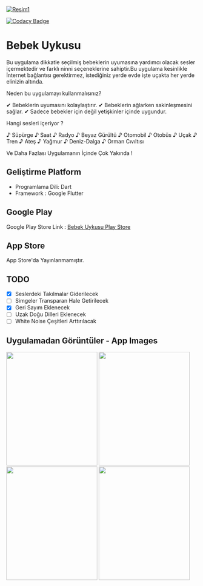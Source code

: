 [![Resim1](https://i.ibb.co/q0PmJLK/main.png "Google Play Store")](https://play.google.com/store/apps/details?id=online.ardakalayci.babysleep&gl=TR)

[![Codacy Badge](https://app.codacy.com/project/badge/Grade/d21c4c2859c04164b9666729bc41019b)](https://www.codacy.com/manual/klaycarda/babySleepSound?utm_source=github.com&amp;utm_medium=referral&amp;utm_content=klaycarda/babySleepSound&amp;utm_campaign=Badge_Grade)

# Bebek Uykusu

Bu uygulama dikkatle seçilmiş bebeklerin uyumasına yardımcı olacak sesler içermektedir ve farklı ninni seçeneklerine sahiptir.Bu uygulama kesinlikle İnternet bağlantısı gerektirmez, istediğiniz yerde evde işte uçakta her yerde elinizin altında.

Neden bu uygulamayı kullanmalısınız?

✔ Bebeklerin uyumasını kolaylaştırır.
✔ Bebeklerin ağlarken sakinleşmesini sağlar.
✔ Sadece bebekler için değil yetişkinler içinde uygundur.

Hangi sesleri içeriyor ?

♪ Süpürge ♪ Saat ♪ Radyo ♪ Beyaz Gürültü ♪ Otomobil ♪ Otobüs ♪ Uçak ♪ Tren ♪ Ateş ♪ Yağmur ♪ Deniz-Dalga ♪ Orman Cıvıltısı

Ve Daha Fazlası Uygulamanın İçinde Çok Yakında !

## Geliştirme Platform
-   Programlama Dili: Dart <br />
-   Framework : Google Flutter <br />

## Google Play

Google Play Store Link : [Bebek Uykusu Play Store](https://play.google.com/store/apps/details?id=online.ardakalayci.babysleep&gl=TR)

## App Store

App Store'da Yayınlanmamıştır.<br />

## TODO
-   [x] Seslerdeki Takılmalar Giderilecek
-   [ ] Simgeler Transparan Hale Getirilecek
-   [x] Geri Sayım Eklenecek
-   [ ] Uzak Doğu Dilleri Eklenecek
-   [ ] White Noise Çeşitleri Arttırılacak

## Uygulamadan Görüntüler - App Images
<img src="https://i.ibb.co/j6qQGg1/328811-PAIECF-51.png"
	width="240" height="300" />  <img src="https://i.ibb.co/0BYFVbh/328811-PAIECF-511.png" 
	 width="240" height="300" /> 
	 <img src="https://i.ibb.co/KVpwYJ4/328811-PAIECF-5111.png" 
	 width="240" height="300" />  <img src="https://i.ibb.co/tKnPxj9/328811-PAIECF-511111.png" width="240" height="300" />
